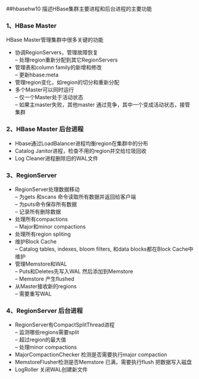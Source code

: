 ##hbasehw10
描述HBase集群主要进程和后台进程的主要功能

### 1、HBase Master
HBase Master管理集群中很多关键的功能  
* 协调RegionServers，管理故障恢复  
– 处理region重新分配到其它RegionServers
* 管理表和column family的新增和修改  
– 更新hbase:meta
* 管理region变化，如region的切分和重新分配  
* 多个Master可以同时运行  
– 仅一个Master处于活动状态  
– 如果主master失败，其他master 通过竞争，其中一个变成活动状态，接管集群  
### 2、HBase Master 后台进程
* Hbase通过LoadBalancer进程均衡region在集群中的分布  
* Catalog Janitor进程，检查不用的region并交给垃圾回收  
* Log Cleaner进程删除旧的WAL文件  

### 3、RegionServer
* RegionServer处理数据移动  
– 为gets 和scans 命令读取所有数据并返回给客户端  
– 为puts命令保存所有数据  
– 记录所有删除数据  
* 处理所有compactions  
– Major和minor compactions  
* 处理所有region spliting  
* 维护Block Cache  
– Catalog tables, indexes, bloom filters, 和data blocks都在Block Cache中维护  
* 管理Memstore和WAL  
– Puts和Deletes先写入WAL 然后添加到Memstore  
– Memstore 产生flushed  
* 从Master接收新的regions  
– 需要重写WAL  
### 4、RegionServer 后台进程
* RegionServer有CompactSplitThread进程  
– 监测哪些regions需要split  
– 超过region的最大值  
– 处理minor compactions  
* MajorCompactionChecker 检测是否需要执行major compaction  
* MemstoreFlusher检测是否Memstore 已满，需要执行flush 把数据写入磁盘  
* LogRoller 关闭WAL创建新文件  



